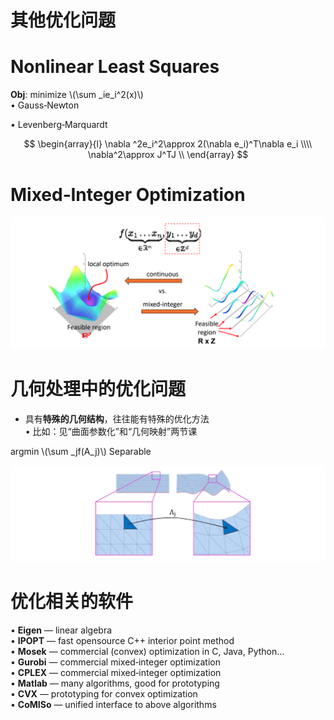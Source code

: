 # 其他优化问题    

# Nonlinear Least Squares   

**Obj**: minimize  \\(\sum _ie_i^2(x)\\)    
• Gauss‐Newton    

• Levenberg‐Marquardt     

$$
\begin{array}{l} 
  \nabla  ^2e_i^2\approx 2(\nabla  e_i)^T\nabla  e_i \\\\
  \nabla^2\approx J^TJ \\ 
\end{array} 
$$



# Mixed‐Integer Optimization   

![](../assets/优化33.png)    


# 几何处理中的优化问题    

* 具有**特殊的几何结构**，往往能有特殊的优化方法    
• 比如：见“曲面参数化”和“几何映射”两节课    

argmin \\(\sum _jf(A_j)\\)       Separable


![](../assets/优化34.png)    


# 优化相关的软件   

• **Eigen** — linear algebra    
• **IPOPT** — fast opensource C++ interior point method    
• **Mosek** — commercial (convex) optimization in C, Java, Python…    
• **Gurobi** — commercial mixed‐integer optimization    
• **CPLEX** — commercial mixed‐integer optimization    
• **Matlab** — many algorithms, good for prototyping    
• **CVX** — prototyping for convex optimization   
• **CoMISo** — unified interface to above algorithms   
